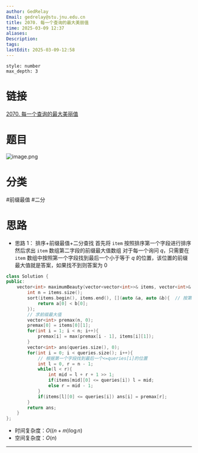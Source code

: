 ```yaml
---
author: GedRelay
Email: gedrelay@stu.jnu.edu.cn
title: 2070. 每一个查询的最大美丽值
time: 2025-03-09 12:37
aliases: 
Description: 
tags: 
lastEdit: 2025-03-09-12:58
---
```


```toc
style: number
max_depth: 3
```

# 链接
[2070. 每一个查询的最大美丽值](https://leetcode.cn/problems/most-beautiful-item-for-each-query/) 

# 题目
![image.png](https://ged-pic-bed.oss-cn-guangzhou.aliyuncs.com/img/202503091238559.png)


# 分类
#前缀最值 #二分 

# 思路
- 思路 1：
排序+前缀最值+二分查找
首先将 `item` 按照排序第一个字段进行排序
然后求出 `item` 数组第二字段的前缀最大值数组
对于每一个询问 ${q }$，只需要在 `item` 数组中按照第一个字段找到最后一个小于等于 ${q }$ 的位置，该位置的前缀最大值就是答案，如果找不到则答案为 0

```cpp
class Solution {
public:
    vector<int> maximumBeauty(vector<vector<int>>& items, vector<int>& queries) {
        int n = items.size();
        sort(items.begin(), items.end(), [](auto &a, auto &b){  // 按第一个字段升序排序
            return a[0] < b[0];
        });
        // 求前缀最大值
        vector<int> premax(n, 0);
        premax[0] = items[0][1];
        for(int i = 1; i < n; i++){
            premax[i] = max(premax[i - 1], items[i][1]);
        }
        vector<int> ans(queries.size(), 0);
        for(int i = 0; i < queries.size(); i++){
            // 根据第一个字段找到最后一个<=queries[i]的位置
            int l = 0, r = n - 1;
            while(l < r){
                int mid = l + r + 1 >> 1;
                if(items[mid][0] <= queries[i]) l = mid;
                else r = mid - 1;
            }
            if(items[l][0] <= queries[i]) ans[i] = premax[r];
        }
        return ans;
    }
};
```


- 时间复杂度：${O\left( \left( n+m \right) \log n \right)  }$ 
- 空间复杂度：${O\left( n \right)  }$ 


---

